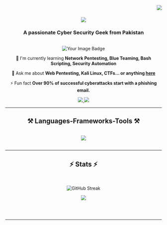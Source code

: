 <img align="right" src="https://visitor-badge.laobi.icu/badge?page_id=ZararSW.ZararSW" />

<h1 align="center">
    <img src="https://readme-typing-svg.herokuapp.com/?font=Righteous&size=40&center=true&vCenter=true&width=500&height=70&duration=4000&lines=Hi+There!+👋;+I'm+Zarar+Ahmed!;" />
</h1>

<h3 align="center">A passionate Cyber Security Geek from Pakistan</h3>

<br/>

<div align="center">
    
<img src="https://tryhackme-badges.s3.amazonaws.com/zarrar.png" alt="Your Image Badge" />



🌱 I'm currently learning **Network Pentesting, Blue Teaming, Bash Scripting, Security Automation**

💬 Ask me about **Web Pentesting, Kali Linux, CTFs... or anything [here](https://github.com/ZararSW/ZararSW/issues)**

⚡ Fun fact **Over 90% of successful cyberattacks start with a phishing email.**

</div>
 
<div align="center"> 
  <a href="mailto:zarrarkolachi@gmail.com">
    <img src="https://img.shields.io/badge/Gmail-333333?style=for-the-badge&logo=gmail&logoColor=red" />
  </a>
  <a href="https://www.linkedin.com/in/zarar-ahmed-/" target="_blank">
    <img src="https://img.shields.io/badge/LinkedIn-0077B5?style=for-the-badge&logo=linkedin&logoColor=white" target="_blank" />
  </a>

</div>

<hr/>

<h2 align="center">⚒️ Languages-Frameworks-Tools ⚒️</h2>
<br/>
<div align="center">
    <img src="https://skillicons.dev/icons?i=python,mysql,docker" /><br>
</div>

<br/>
<hr/>

<h2 align="center">⚡ Stats ⚡</h2>
<br>
<div align="center">


  
![GitHub Streak](https://github-readme-streak-stats.herokuapp.com/?user=ZararSW&theme=gotham&hide_border=false&cache_seconds=21600)

<img src="https://github-profile-summary-cards.vercel.app/api/cards/profile-details?username=ZararSW&theme=dark&cache_seconds=21600"/>


</div>

<br/><br/>

<hr/>

<br/>

